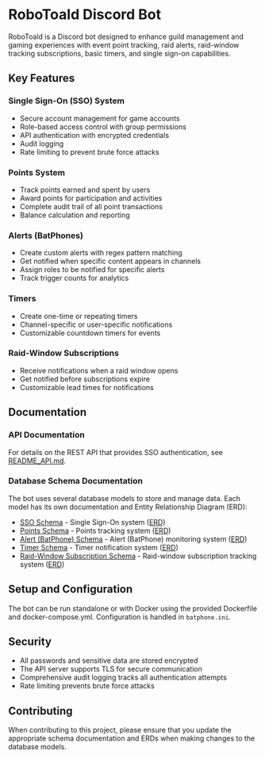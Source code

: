 # RoboToald Discord Bot

RoboToald is a Discord bot designed to enhance guild management and gaming experiences with event point tracking, raid alerts, raid-window tracking subscriptions, basic timers, and single sign-on capabilities.

## Key Features

### Single Sign-On (SSO) System
- Secure account management for game accounts
- Role-based access control with group permissions
- API authentication with encrypted credentials
- Audit logging
- Rate limiting to prevent brute force attacks

### Points System
- Track points earned and spent by users
- Award points for participation and activities
- Complete audit trail of all point transactions
- Balance calculation and reporting

### Alerts (BatPhones)
- Create custom alerts with regex pattern matching
- Get notified when specific content appears in channels
- Assign roles to be notified for specific alerts
- Track trigger counts for analytics

### Timers
- Create one-time or repeating timers
- Channel-specific or user-specific notifications
- Customizable countdown timers for events

### Raid-Window Subscriptions
- Receive notifications when a raid window opens
- Get notified before subscriptions expire
- Customizable lead times for notifications

## Documentation

### API Documentation
For details on the REST API that provides SSO authentication, see [README_API.md](README_API.md).

### Database Schema Documentation
The bot uses several database models to store and manage data. Each model has its own documentation and Entity Relationship Diagram (ERD):

- [SSO Schema](erd/sso_schema.md) - Single Sign-On system ([ERD](erd/sso_erd.svg))
- [Points Schema](erd/points_schema.md) - Points tracking system ([ERD](erd/points_erd.svg))
- [Alert (BatPhone) Schema](erd/alert_schema.md) - Alert (BatPhone) monitoring system ([ERD](erd/alert_erd.svg))
- [Timer Schema](erd/timer_schema.md) - Timer notification system ([ERD](erd/timer_erd.svg))
- [Raid-Window Subscription Schema](erd/subscription_schema.md) - Raid-window subscription tracking system ([ERD](erd/subscription_erd.svg))

## Setup and Configuration

The bot can be run standalone or with Docker using the provided Dockerfile and docker-compose.yml. Configuration is handled in `batphone.ini`.

## Security

- All passwords and sensitive data are stored encrypted
- The API server supports TLS for secure communication
- Comprehensive audit logging tracks all authentication attempts
- Rate limiting prevents brute force attacks

## Contributing

When contributing to this project, please ensure that you update the appropriate schema documentation and ERDs when making changes to the database models.
